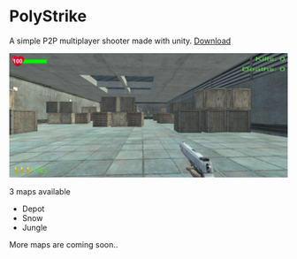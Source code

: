 # PolyStrike

A simple P2P multiplayer shooter made with unity. [Download](https://github.com/zarat/PolyStrike/releases)

![ALT Text](screenshot.png)

3 maps available
 - Depot
 - Snow
 - Jungle

More maps are coming soon..
